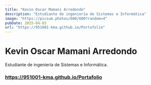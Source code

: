 ```yaml
---
title: "Kevin Oscar Mamani Arredondo"
description: "Estudiante de ingeniería de Sistemas e Informática"
image: "https://picsum.photos/600/600?random=4"
pubDate: 2025-04-03
url: "https://951001-kma.github.io/Portafolio"
---
```


# Kevin Oscar Mamani Arredondo

Estudiante de ingeniería de Sistemas e Informática.

### https://951001-kma.github.io/Portafolio

